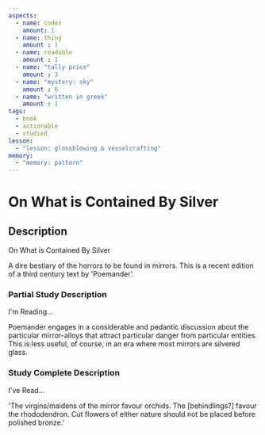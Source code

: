 ```yaml
---
aspects: 
  - name: codex
    amount: 1
  - name: thing
    amount : 1
  - name: readable
    amount : 1
  - name: "tally price"
    amount : 3
  - name: "mystery: sky"
    amount : 6
  - name: "written in greek"
    amount : 1
tags:
  - book
  - actionable
  - studied
lesson:
  - "lesson: glassblowing & vesselcrafting"
memory:
  - "memory: pattern"
---
```


# On What is Contained By Silver

## Description
On What is Contained By Silver

A dire bestiary of the horrors to be found in mirrors. This is a recent edition of a third century text by 'Poemander'.
### Partial Study Description
I'm Reading...

Poemander engages in a considerable and pedantic discussion about the particular mirror-alloys that attract particular danger from particular entities. This is less useful, of course, in an era where most mirrors are silvered glass.
### Study Complete Description
I've Read...

'The virgins/maidens of the mirror favour orchids. The [behindlings?] favour the rhododendron. Cut flowers of either nature should not be placed before polished bronze.'